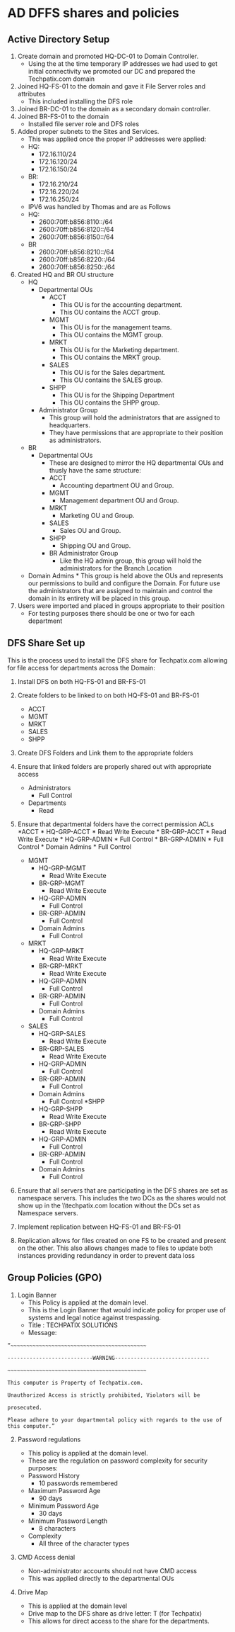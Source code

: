 # AD DFFS shares and policies  
## Active Directory Setup 
1. Create domain and promoted HQ-DC-01 to Domain Controller. 
    * Using the at the time temporary IP addresses we had used to get initial connectivity we promoted our DC and prepared the Techpatix.com domain  
2. Joined HQ-FS-01 to the domain and gave it File Server roles and attributes 
   * This included installing the DFS role 
3. Joined BR-DC-01 to the domain as a secondary domain controller. 
4. Joined BR-FS-01 to the domain 
    * Installed file server role and DFS roles 
5. Added proper subnets to the Sites and Services.  
    * This was applied once the proper IP addresses were applied: 
    * HQ: 
        * 172.16.110/24 
        * 172.16.120/24 
        * 172.16.150/24 
    * BR: 
        * 172.16.210/24 
        * 172.16.220/24 
        * 172.16.250/24 
    * IPV6 was handled by Thomas and are as Follows 
    * HQ: 
        * 2600:70ff:b856:8110::/64 
        * 2600:70ff:b856:8120::/64 
        * 2600:70ff:b856:8150::/64 
    * BR 
        * 2600:70ff:b856:8210::/64 
        * 2600:70ff:b856:8220::/64 
        * 2600:70ff:b856:8250::/64 
6. Created HQ and BR OU structure 
    * HQ 
        * Departmental OUs 
            * ACCT 
                * This OU is for the accounting department. 
                * This OU contains the ACCT group. 
            * MGMT 
                * This OU is for the management teams. 
                * This OU contains the MGMT group. 
            * MRKT 
                * This OU is for the Marketing department. 
                * This OU contains the MRKT group. 
            * SALES 
                * This OU is for the Sales department. 
                * This OU contains the SALES group. 
            * SHPP 
                * This OU is for the Shipping Department 
                * This OU contains the SHPP group. 
        * Administrator Group 
            * This group will hold the administrators that are assigned to headquarters. 
            * They have permissions that are appropriate to their position as administrators. 
    * BR 
        * Departmental OUs 
            * These are designed to mirror the HQ departmental OUs and thusly have the same structure: 
            * ACCT 
                * Accounting department OU and Group. 
            * MGMT 
                * Management department OU and Group. 
            * MRKT 
                * Marketing OU and Group. 
            * SALES 
                * Sales OU and Group. 
            * SHPP 
                * Shipping OU and Group. 
            * BR Administrator Group 
                * Like the HQ admin group, this group will hold the administrators for the Branch Location 
    * Domain Admins 
            * This group is held above the OUs and represents our permissions to build and configure the Domain. For future use the administrators that are assigned to maintain and control the domain in its entirety will be placed in this group. 
7. Users were imported and placed in groups appropriate to their position 
   * For testing purposes there should be one or two for each department 

## DFS Share Set up 

This is the process used to install the DFS share for Techpatix.com allowing for file access for departments across the Domain:  

1. Install DFS on both HQ-FS-01 and BR-FS-01 
2. Create folders to be linked to on both HQ-FS-01 and BR-FS-01  
    * ACCT 
    * MGMT 
    * MRKT 
    * SALES 
    * SHPP 
3. Create DFS Folders and Link them to the appropriate folders  
4. Ensure that linked folders are properly shared out with appropriate access  
    * Administrators  
        * Full Control 
    * Departments 
        * Read 
5. Ensure that departmental folders have the correct permission ACLs 
    *ACCT 
        * HQ-GRP-ACCT 
            * Read Write Execute 
        * BR-GRP-ACCT 
            * Read Write Execute 
        * HQ-GRP-ADMIN 
            * Full Control 
        * BR-GRP-ADMIN 
            * Full Control 
        * Domain Admins 
            * Full Control 
    * MGMT 
        * HQ-GRP-MGMT 
            * Read Write Execute 
        * BR-GRP-MGMT 
            * Read Write Execute 
        * HQ-GRP-ADMIN 
            * Full Control 
        * BR-GRP-ADMIN 
            * Full Control 
        * Domain Admins 
            * Full Control 
    * MRKT 
        * HQ-GRP-MRKT 
            * Read Write Execute 
        * BR-GRP-MRKT 
            * Read Write Execute 
        * HQ-GRP-ADMIN 
            * Full Control 
        * BR-GRP-ADMIN 
            * Full Control 
        * Domain Admins 
            * Full Control 
    * SALES 
        * HQ-GRP-SALES 
            * Read Write Execute 
        * BR-GRP-SALES 
            * Read Write Execute 
        * HQ-GRP-ADMIN 
            * Full Control 
        * BR-GRP-ADMIN 
            * Full Control 
        * Domain Admins 
            * Full Control 
    *SHPP 
        * HQ-GRP-SHPP 
            * Read Write Execute 
        * BR-GRP-SHPP 
            * Read Write Execute 
        * HQ-GRP-ADMIN 
            * Full Control 
        * BR-GRP-ADMIN 
            * Full Control 
        * Domain Admins 
            * Full Control 

6. Ensure that all servers that are participating in the DFS shares are set as namespace servers. This includes the two DCs as the shares would not show up in the \\\techpatix.com location without the DCs set as Namespace servers. 
7. Implement replication between HQ-FS-01 and BR-FS-01 
8. Replication allows for files created on one FS to be created and present on the other. This also allows changes made to files to update both instances providing redundancy in order to prevent data loss 

## Group Policies (GPO) 

1. Login Banner 
    * This Policy is applied at the domain level. 
    * This is the Login Banner that would indicate policy for proper use of systems and legal notice against trespassing. 
    * Title : TECHPATIX SOLUTIONS 
    * Message: 
```
“~~~~~~~~~~~~~~~~~~~~~~~~~~~~~~~~~~~~~~~~~~~ 

---------------------------WARNING------------------------------ 

~~~~~~~~~~~~~~~~~~~~~~~~~~~~~~~~~~~~~~~~~~~~ 

This computer is Property of Techpatix.com. 

Unauthorized Access is strictly prohibited, Violators will be 

prosecuted. 

Please adhere to your departmental policy with regards to the use of this computer.” 
```
2. Password regulations 
    * This policy is applied at the domain level. 
    * These are the regulation on password complexity for security purposes: 
    * Password History 
        * 10 passwords remembered 
    * Maximum Password Age 
        * 90 days 
    * Minimum Password Age 
        * 30 days 
    * Minimum Password Length 
        * 8 characters 
    * Complexity 
        * All three of the character types 

3. CMD Access denial 
    * Non-administrator accounts should not have CMD access 
    * This was applied directly to the departmental OUs 

4. Drive Map 
    * This is applied at the domain level 
    * Drive map to the DFS share as drive letter: T (for Techpatix) 
    * This allows for direct access to the share for the departments. 